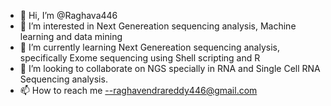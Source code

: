 - 👋 Hi, I’m @Raghava446
- 👀 I’m interested in Next Genereation sequencing analysis, Machine learning and data mining
- 🌱 I’m currently learning Next Genereation sequencing analysis, specifically Exome sequencing using Shell scripting and R
- 💞️ I’m looking to collaborate on NGS specially in RNA and Single Cell RNA Sequencing analysis.
- 📫 How to reach me --raghavendrareddy446@gmail.com

<!---
Raghava446/Raghava446 is a ✨ special ✨ repository because its `README.md` (this file) appears on your GitHub profile.
You can click the Preview link to take a look at your changes.
--->
